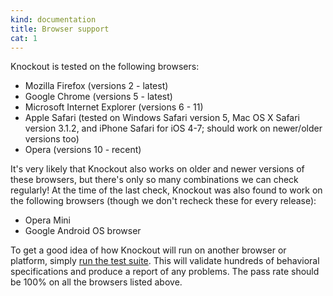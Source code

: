 ```yaml
---
kind: documentation
title: Browser support
cat: 1
---
```


Knockout is tested on the following browsers:

 * Mozilla Firefox (versions 2 - latest)
 * Google Chrome (versions 5 - latest)
 * Microsoft Internet Explorer (versions 6 - 11)
 * Apple Safari (tested on Windows Safari version 5, Mac OS X Safari version 3.1.2, and iPhone Safari for iOS 4-7; should work on newer/older versions too)
 * Opera (versions 10 - recent)

It's very likely that Knockout also works on older and newer versions of these browsers, but there's only so many combinations we can check regularly! At the time of the last check, Knockout was also found to work on the following browsers (though we don't recheck these for every release):

 * Opera Mini
 * Google Android OS browser

To get a good idea of how Knockout will run on another browser or platform, simply [run the test suite](../spec/runner.html). This will validate hundreds of behavioral specifications and produce a report of any problems. The pass rate should be 100% on all the browsers listed above.
